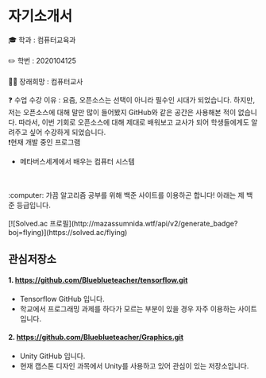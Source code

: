 ﻿# 자기소개서


🎓 학과 : 컴퓨터교육과
</br>
</br>
✏️ 학번 : 2020104125
</br>
</br>
👩‍🏫 장래희망 : 컴퓨터교사 
</br> 
</br>
❓ 수업 수강 이유 : 요즘, 오픈소스는 선택이 아니라 필수인 시대가 되었습니다. 하지만, 저는 오픈소스에 대해 말만 많이 들어봤지 GitHub와 같은 공간은 사용해본 적이 없습니다. 따라서, 이번 기회로 오픈소스에 대해 제대로 배워보고 교사가 되어 학생들에게도 알려주고 싶어 수강하게 되었습니다.
</br>
:exclamation:현재 개발 중인 프로그램
* 메타버스세계에서 배우는 컴퓨터 시스템
</br>
</br>
:computer: 가끔 알고리즘 공부를 위해 백준 사이트를 이용하곤 합니다! 아래는 제 백준 등급입니다.
</br>
</br>
[![Solved.ac
프로필](http://mazassumnida.wtf/api/v2/generate_badge?boj=flying)](https://solved.ac/flying)

## 관심저장소

#### 1. https://github.com/Blueblueteacher/tensorflow.git
* Tensorflow GitHub 입니다.
* 학교에서 프로그래밍 과제를 하다가 모르는 부분이 있을 경우 자주 이용하는 사이트 입니다.

#### 2. https://github.com/Blueblueteacher/Graphics.git
* Unity GitHub 입니다.
* 현재 캡스톤 디자인 과목에서 Unity를 사용하고 있어 관심이 있는 저장소입니다.